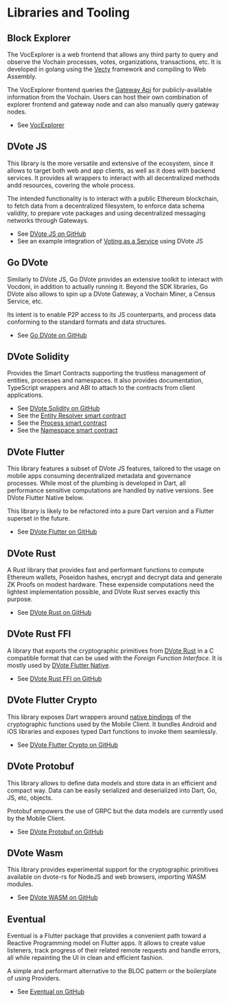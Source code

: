 # Libraries and Tooling

## Block Explorer

The VocExplorer is a web frontend that allows any third party to query and observe the Vochain processes, votes, organizations, transactions, etc. It is developed in golang using the [Vecty](https://github.com/hexops/vecty) framework and compiling to Web Assembly. 

The VocExplorer frontend queries the [Gateway Api](/architecture/services/gateway.html#api-definition) for publicly-available information from the Vochain. Users can host their own combination of explorer frontend and gateway node and can also manually query gateway nodes. 

- See [VocExplorer](https://github.com/vocdoni/vocexplorer)

## DVote JS

This library is the more versatile and extensive of the ecosystem, since it allows to target both web and app clients, as well as it does with backend services. It provides all wrappers to interact with all decentralized methods andd resources, covering the whole process.

The intended functionality is to interact with a public Ethereum blockchain, to fetch data from a decentralized filesystem, to enforce data schema validity, to prepare vote packages and using decentralized messaging networks through Gateways. 

- See [DVote JS on GitHub](https://github.com/vocdoni/dvote-js)
- See an example integration of [Voting as a Service](https://blog.vocdoni.io/introducing-voting-as-a-service/) using DVote JS

## Go DVote
Similarly to DVote JS, Go DVote provides an extensive toolkit to interact with Vocdoni, in addition to actually running it. Beyond the SDK libraries, Go DVote also allows to spin up a DVote Gateway, a Vochain Miner, a Census Service, etc.

Its intent is to enable P2P access to its JS counterparts, and process data conforming to the standard formats and data structures. 

- See [Go DVote on GitHub](https://github.com/vocdoni/go-dvote)

## DVote Solidity
Provides the Smart Contracts supporting the trustless management of entities, processes and namespaces. It also provides documentation, TypeScript wrappers and ABI to attach to the contracts from client applications.

- See [DVote Solidity on GitHub](https://github.com/vocdoni/dvote-solidity)
- See the [Entity Resolver smart contract](/architecture/smart-contracts/entity-resolver.html#entity-resolver)
- See the [Process smart contract](/architecture/smart-contracts/process.html#smart-contract)
- See the [Namespace smart contract](/architecture/smart-contracts/namespace.html#contract)

## DVote Flutter

This library features a subset of DVote JS features, tailored to the usage on mobile apps consuming decentralized metadata and governance processes. While most of the plumbing is developed in Dart, all performance sensitive computations are handled by native versions. See DVote Flutter Native below. 

This library is likely to be refactored into a pure Dart version and a Flutter superset in the future.

- See [DVote Flutter on GitHub](https://github.com/vocdoni/dvote-flutter)

## DVote Rust

A Rust library that provides fast and performant functions to compute Ethereum wallets, Poseidon hashes, encrypt and decrypt data and generate ZK Proofs on modest hardware. These expenside computations need the lightest implementation possible, and DVote Rust serves exactly this purpose. 

- See [DVote Rust on GitHub](https://github.com/vocdoni/dvote-rs)

## DVote Rust FFI

A library that exports the cryptographic primitives from [DVote Rust](#dvote-rust) in a C compatible format that can be used with the *Foreign Function Interface*. It is mostly used by [DVote Flutter Native](#dvote-flutter-native).

- See [DVote Rust FFI on GitHub](https://github.com/vocdoni/dvote-rs-ffi)

## DVote Flutter Crypto

This library exposes Dart wrappers around [native bindings](#dvote-rust-ffi) of the cryptographic functions used by the Mobile Client. It bundles Android and iOS libraries and exposes typed Dart functions to invoke them seamlessly.

- See [DVote Flutter Crypto on GitHub](https://github.com/vocdoni/dvote-flutter-crypto)

## DVote Protobuf

This library allows to define data models and store data in an efficient and compact way. Data can be easily serialized and deserialized into Dart, Go, JS, etc, objects.

Protobuf empowers the use of GRPC but the data models are currently used by the Mobile Client.

- See [DVote Protobuf on GitHub](https://github.com/vocdoni/dvote-protobuf)

## DVote Wasm

This library provides experimental support for the cryptographic primitives available on dvote-rs for NodeJS and web browsers, importing WASM modules.

- See [DVote WASM on GitHub](https://github.com/vocdoni/dvote-wasm)

## Eventual

Eventual is a Flutter package that provides a convenient path toward a Reactive Programming model on Flutter apps. It allows to create value listeners, track progress of their related remote requests and handle errors, all while repainting the UI in clean and efficient fashion.

A simple and performant alternative to the BLOC pattern or the boilerplate of using Providers.

- See [Eventual on GitHub](https://github.com/vocdoni/eventual)

<!--
## Web runtime (for React Native)
Environments like React Native allow to develop mobile app clients with an efficient and consistent platform but lack the support of cryptographic APIs present by default on Web browsers or NodeJS. Several crypto libraries rely on such APIs, which are not available on RN. 

Until React Native or Expo ship with native support, the current workaround is to mount a virtual web view and load them in a bundle, so the app code can queue operations to a web environment, pretty much like a WebWorker. 

[More information](https://github.com/vocdoni/clientApp/tree/master/web-runtime)
-->


